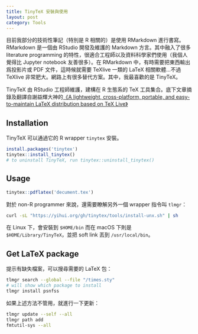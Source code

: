 ```yaml
---
title: TinyTeX 安裝與使用
layout: post
category: Tools
---
```


目前我部分的技術性筆記（特別是 R 相關的）是使用 RMarkdown 進行書寫。RMarkdown 是一個由 RStudio 開發及維護的 Markdown 方言。其中融入了很多 literature programming 的特性，很適合工程師以及資料科學家們使用（我個人覺得比 Jupyter notebook 友善很多）。在 RMarkdown 中，有時需要把東西輸出爲投影片或 PDF 文件，這時候就需要 TeXlive 一類的 LaTeX 相關軟體...不過 TeXlive 非常肥大。網路上有很多替代方案。其中，我最喜歡的是 TinyTeX。

TinyTeX 由 RStudio 工程師維護，建構在 R 生態系的 TeX 工具集合。底下文章摘錄及翻譯自謝益輝大神的[《A lightweight, cross-platform, portable, and easy-to-maintain LaTeX distribution based on TeX Live》](https://yihui.org/tinytex/)

## Installation

TinyTeX 可以通過它的 R wrapper `tinytex` 安裝。

```r
install.packages('tinytex')
tinytex::install_tinytex()
# to uninstall TinyTeX, run tinytex::uninstall_tinytex()
```

## Usage

```r
tinytex::pdflatex('decument.tex')
```

對於 non-R programmer 來說，還需要瞭解另外一個 wrapper 指令叫 `tlmgr`：

```bash
curl -sL "https://yihui.org/gh/tinytex/tools/install-unx.sh" | sh
```

在 Linux 下，會安裝到 `$HOME/bin` 而在 macOS 下則是 `$HOME/Library/TinyTeX`，並把 soft link 丟到 `/usr/local/bin`。

## Get LaTeX package

提示有缺失檔案，可以搜尋需要的 LaTeX 包：

```bash
tlmgr search --global --file "/times.sty"
# will show which package to install
tlmgr install psnfss
```

如果上述方法不管用，就進行一下更新：

```bash
tlmgr update --self --all
tlmgr path add
fmtutil-sys --all
```
